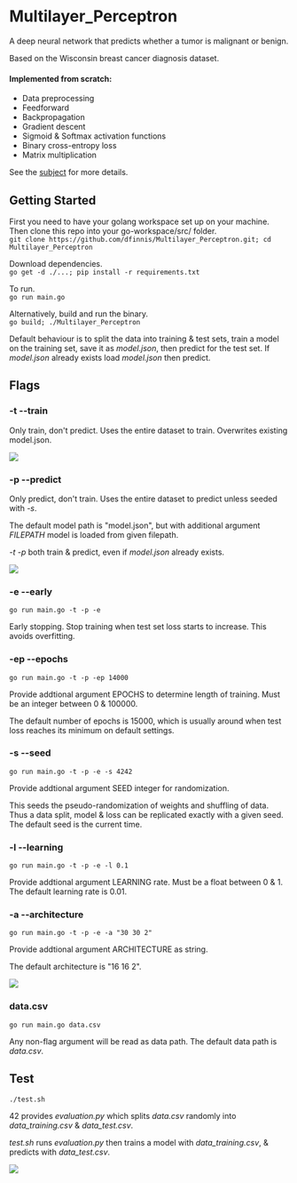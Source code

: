 # Multilayer_Perceptron

A deep neural network that predicts whether a tumor is malignant or benign.

Based on the Wisconsin breast cancer diagnosis dataset.

#### Implemented from scratch:
* Data preprocessing
* Feedforward
* Backpropagation
* Gradient descent
* Sigmoid & Softmax activation functions
* Binary cross-entropy loss
* Matrix multiplication

See the [subject](https://github.com/dfinnis/Multilayer_Perceptron/blob/master/subject.pdf) for more details.

## Getting Started

First you need to have your golang workspace set up on your machine.
Then clone this repo into your go-workspace/src/ folder. <br>
```git clone https://github.com/dfinnis/Multilayer_Perceptron.git; cd Multilayer_Perceptron```

Download dependencies. <br>
```go get -d ./...; pip install -r requirements.txt```

To run. <br>
```go run main.go```

Alternatively, build and run the binary. <br>
```go build; ./Multilayer_Perceptron```

Default behaviour is to split the data into training & test sets, train a model on the training set, save it as *model.json*, then predict for the test set.
If *model.json* already exists load *model.json* then predict.


## Flags

### -t --train

Only train, don't predict. Uses the entire dataset to train. Overwrites existing model.json.

<img src="https://github.com/dfinnis/Multilayer_Perceptron/blob/master/img/t.png">


### -p --predict

Only predict, don't train. Uses the entire dataset to predict unless seeded with *-s*.

The default model path is "model.json", but with additional argument *FILEPATH* model is loaded from given filepath.

*-t -p* both train & predict, even if *model.json* already exists.

<img src="https://github.com/dfinnis/Multilayer_Perceptron/blob/master/img/p.png">

### -e --early

```go run main.go -t -p -e```

Early stopping. Stop training when test set loss starts to increase. This avoids overfitting.

### -ep --epochs

```go run main.go -t -p -ep 14000```

Provide addtional argument EPOCHS to determine length of training. Must be an integer between 0 & 100000.

The default number of epochs is 15000, which is usually around when test loss reaches its minimum on default settings.

### -s --seed

```go run main.go -t -p -e -s 4242```

Provide addtional argument SEED integer for randomization.

This seeds the pseudo-randomization of weights and shuffling of data.
Thus a data split, model & loss can be replicated exactly with a given seed.
The default seed is the current time.

### -l --learning

```go run main.go -t -p -e -l 0.1```

Provide addtional argument LEARNING rate. Must be a float between 0 & 1. The default learning rate is 0.01.

### -a --architecture

```go run main.go -t -p -e -a "30 30 2"```

Provide addtional argument ARCHITECTURE as string.

The default architecture is "16 16 2".

<img src="https://github.com/dfinnis/Multilayer_Perceptron/blob/master/img/a.png">

### data.csv

```go run main.go data.csv```

Any non-flag argument will be read as data path. The default data path is *data.csv*.

## Test

```./test.sh```

42 provides *evaluation.py* which splits *data.csv* randomly into *data_training.csv* & *data_test.csv*.

*test.sh* runs *evaluation.py* then trains a model with *data_training.csv*, & predicts with *data_test.csv*.

<img src="https://github.com/dfinnis/Multilayer_Perceptron/blob/master/img/test.png">
